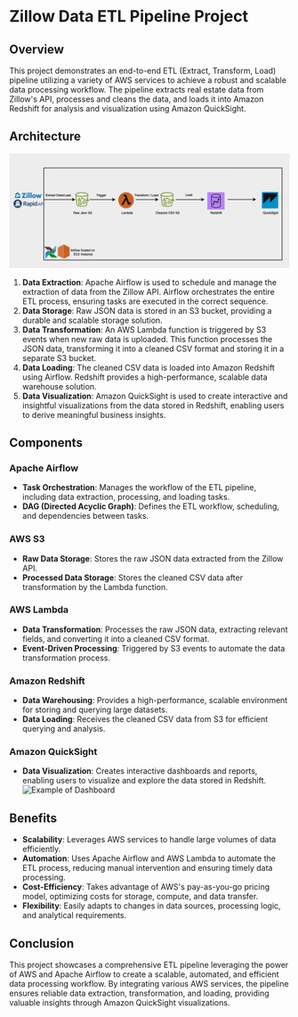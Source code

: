 # Zillow Data ETL Pipeline Project

## Overview

This project demonstrates an end-to-end ETL (Extract, Transform, Load) pipeline utilizing a variety of AWS services to achieve a robust and scalable data processing workflow. The pipeline extracts real estate data from Zillow's API, processes and cleans the data, and loads it into Amazon Redshift for analysis and visualization using Amazon QuickSight.

## Architecture

![ETL Pipeline Architecture](architecture.png)

1. **Data Extraction**: Apache Airflow is used to schedule and manage the extraction of data from the Zillow API. Airflow orchestrates the entire ETL process, ensuring tasks are executed in the correct sequence.
2. **Data Storage**: Raw JSON data is stored in an S3 bucket, providing a durable and scalable storage solution.
3. **Data Transformation**: An AWS Lambda function is triggered by S3 events when new raw data is uploaded. This function processes the JSON data, transforming it into a cleaned CSV format and storing it in a separate S3 bucket.
4. **Data Loading**: The cleaned CSV data is loaded into Amazon Redshift using Airflow. Redshift provides a high-performance, scalable data warehouse solution.
5. **Data Visualization**: Amazon QuickSight is used to create interactive and insightful visualizations from the data stored in Redshift, enabling users to derive meaningful business insights.

## Components

### Apache Airflow

- **Task Orchestration**: Manages the workflow of the ETL pipeline, including data extraction, processing, and loading tasks.
- **DAG (Directed Acyclic Graph)**: Defines the ETL workflow, scheduling, and dependencies between tasks.

### AWS S3

- **Raw Data Storage**: Stores the raw JSON data extracted from the Zillow API.
- **Processed Data Storage**: Stores the cleaned CSV data after transformation by the Lambda function.

### AWS Lambda

- **Data Transformation**: Processes the raw JSON data, extracting relevant fields, and converting it into a cleaned CSV format.
- **Event-Driven Processing**: Triggered by S3 events to automate the data transformation process.

### Amazon Redshift

- **Data Warehousing**: Provides a high-performance, scalable environment for storing and querying large datasets.
- **Data Loading**: Receives the cleaned CSV data from S3 for efficient querying and analysis.

### Amazon QuickSight

- **Data Visualization**: Creates interactive dashboards and reports, enabling users to visualize and explore the data stored in Redshift.
![Example of Dashboard](ZillowDashboard.gif)

## Benefits

- **Scalability**: Leverages AWS services to handle large volumes of data efficiently.
- **Automation**: Uses Apache Airflow and AWS Lambda to automate the ETL process, reducing manual intervention and ensuring timely data processing.
- **Cost-Efficiency**: Takes advantage of AWS's pay-as-you-go pricing model, optimizing costs for storage, compute, and data transfer.
- **Flexibility**: Easily adapts to changes in data sources, processing logic, and analytical requirements.

## Conclusion

This project showcases a comprehensive ETL pipeline leveraging the power of AWS and Apache Airflow to create a scalable, automated, and efficient data processing workflow. By integrating various AWS services, the pipeline ensures reliable data extraction, transformation, and loading, providing valuable insights through Amazon QuickSight visualizations.
